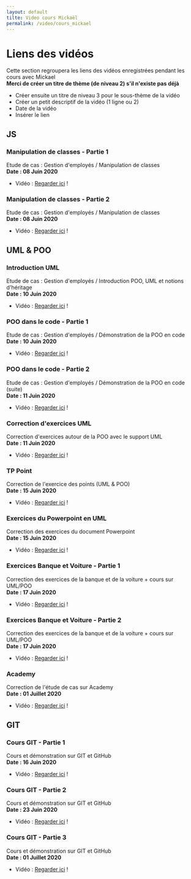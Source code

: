 ```yaml
---
layout: default
tilte: Video cours Mickaël
permalink: /video/cours_mickael
---
```


# Liens des vidéos
Cette section regroupera les liens des vidéos enregistrées pendant les cours avec Mickael  
**Merci de créer un titre de thème (de niveau 2) s'il n'existe pas déjà**
* Créer ensuite un titre de niveau 3 pour le sous-thème de la vidéo
* Créer un petit descriptif de la vidéo (1 ligne ou 2)
* Date de la vidéo
* Insérer le lien


## JS
### Manipulation de classes - Partie 1
Etude de cas : Gestion d'employés / Manipulation de classes   
**Date : 08 Juin 2020**
* Vidéo : [Regarder ici][js-00] !

[js-00]: http://portfolio.schoenmaeker.com/work/Mickael/mp4/2020-06-08_10-13-51-converted.mp4

### Manipulation de classes - Partie 2
Etude de cas : Gestion d'employés / Manipulation de classes  
**Date : 08 Juin 2020**
* Vidéo : [Regarder ici][js-01] !

[js-01]: http://portfolio.schoenmaeker.com/work/Mickael/mp4/2020-06-08_11-03-22-converted.mp4


## UML & POO
### Introduction UML
Etude de cas : Gestion d'employés / Introduction POO, UML et notions d'héritage  
**Date : 10 Juin 2020**
* Vidéo : [Regarder ici][uml-00] !

[uml-00]: http://portfolio.schoenmaeker.com/work/Mickael/mp4/2020-06-10_09-10-11-converted.mp4

### POO dans le code - Partie 1
Etude de cas : Gestion d'employés / Démonstration de la POO en code  
**Date : 10 Juin 2020**
* Vidéo : [Regarder ici][uml-01] !

[uml-01]: http://portfolio.schoenmaeker.com/work/Mickael/mp4/2020-06-10_11-23-20-converted.mp4

### POO dans le code - Partie 2
Etude de cas : Gestion d'employés / Démonstration de la POO en code (suite)  
**Date : 11 Juin 2020**
* Vidéo : [Regarder ici][uml-02] !

[uml-02]: http://portfolio.schoenmaeker.com/work/Mickael/mp4/2020-06-11_09-39-46-converted.mp4

### Correction d'exercices UML
Correction d'exercices autour de la POO avec le support UML  
**Date : 11 Juin 2020**
* Vidéo : [Regarder ici][uml-03] !

[uml-03]: http://portfolio.schoenmaeker.com/work/Mickael/mp4/2020-06-11_11-13-26-converted.mp4

### TP Point
Correction de l'exercice des points (UML & POO)  
**Date : 15 Juin 2020**
* Vidéo : [Regarder ici][uml-04] !

[uml-04]: http://portfolio.schoenmaeker.com/work/Mickael/mp4/2020-06-15_09-41-49-converted.mp4

### Exercices du Powerpoint en UML
Correction des exercices du document Powerpoint  
**Date : 15 Juin 2020**
* Vidéo : [Regarder ici][uml-05] !

[uml-05]: http://portfolio.schoenmaeker.com/work/Mickael/mp4/2020-06-15_09-57-23-converted.mp4

### Exercices Banque et Voiture - Partie 1
Correction des exercices de la banque et de la voiture + cours sur UML/POO  
**Date : 17 Juin 2020**
* Vidéo : [Regarder ici][uml-06] !

[uml-06]: http://portfolio.schoenmaeker.com/work/Mickael/mp4/2020-06-17_09-19-22-converted.mp4

### Exercices Banque et Voiture - Partie 2
Correction des exercices de la banque et de la voiture + cours sur UML/POO  
**Date : 17 Juin 2020**
* Vidéo : [Regarder ici][uml-07] !

[uml-07]: http://portfolio.schoenmaeker.com/work/Mickael/mp4/2020-06-17_11-20-57-converted.mp4

### Academy
Correction de l'étude de cas sur Academy  
**Date : 01 Juillet 2020**
* Vidéo : [Regarder ici][uml-08] !

[uml-08]: http://portfolio.schoenmaeker.com/work/Mickael/mp4/2020-07-01_09-03-14-converted.mp4


## GIT
### Cours GIT - Partie 1
Cours et démonstration sur GIT et GitHub  
**Date : 16 Juin 2020**
* Vidéo : [Regarder ici][git-00] !

[git-00]: http://portfolio.schoenmaeker.com/work/Mickael/mp4/2020-06-16_09-16-30-converted.mp4

### Cours GIT - Partie 2
Cours et démonstration sur GIT et GitHub  
**Date : 23 Juin 2020**
* Vidéo : [Regarder ici][git-01] !

[git-01]: http://portfolio.schoenmaeker.com/work/Mickael/mp4/2020-06-23_09-17-33-converted.mp4

### Cours GIT - Partie 3
Cours et démonstration sur GIT et GitHub  
**Date : 01 Juillet 2020**
* Vidéo : [Regarder ici][git-02] !

[git-02]: http://portfolio.schoenmaeker.com/work/Mickael/mp4/2020-07-01_14-22-36-converted.mp4
